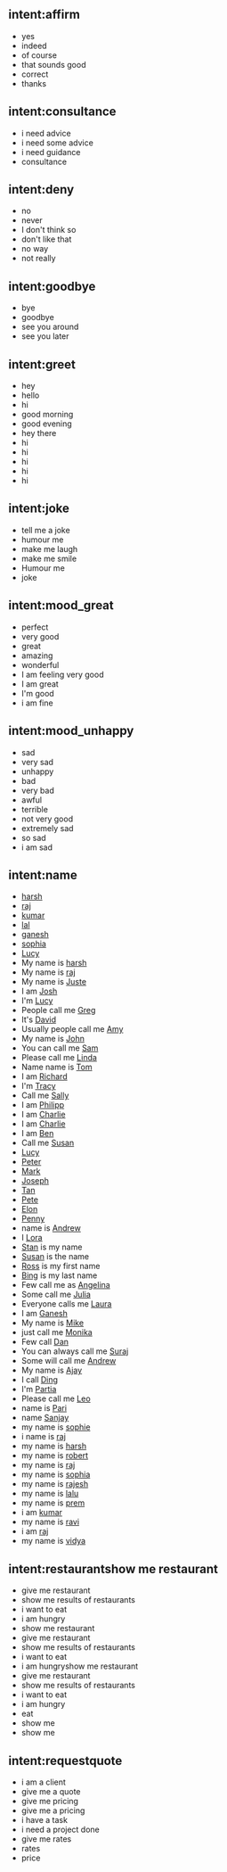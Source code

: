 ## intent:affirm
- yes
- indeed
- of course
- that sounds good
- correct
- thanks

## intent:consultance
- i need advice
- i need some advice
- i need guidance
- consultance
## intent:deny
- no
- never
- I don't think so
- don't like that
- no way
- not really

## intent:goodbye
- bye
- goodbye
- see you around
- see you later

## intent:greet
- hey
- hello
- hi
- good morning
- good evening
- hey there
- hi
- hi
- hi
- hi
- hi

## intent:joke
- tell me a joke
- humour me
- make me laugh
- make me smile
- Humour me
- joke

## intent:mood_great
- perfect
- very good
- great
- amazing
- wonderful
- I am feeling very good
- I am great
- I'm good
- i am fine

## intent:mood_unhappy
- sad
- very sad
- unhappy
- bad
- very bad
- awful
- terrible
- not very good
- extremely sad
- so sad
- i am sad

## intent:name
- [harsh](name)
- [raj](name)
- [kumar](name)
- [lal](name)
- [ganesh](name)
- [sophia](name)
- [Lucy](name)
- My name is [harsh](name)
- My name is [raj](name)
- My name is [Juste](name)
- I am [Josh](name)
- I'm [Lucy](name)
- People call me [Greg](name)
- It's [David](name)
- Usually people call me [Amy](name)
- My name is [John](name)
- You can call me [Sam](name)
- Please call me [Linda](name)
- Name name is [Tom](name)
- I am [Richard](name)
- I'm [Tracy](name)
- Call me [Sally](name)
- I am [Philipp](name)
- I am [Charlie](name)
- I am [Charlie](name)
- I am [Ben](name)
- Call me [Susan](name)
- [Lucy](name)
- [Peter](name)
- [Mark](name)
- [Joseph](name)
- [Tan](name)
- [Pete](name)
- [Elon](name)
- [Penny](name)
- name is [Andrew](name)
- I [Lora](name)
- [Stan](name) is my name
- [Susan](name) is the name
- [Ross](name) is my first name
- [Bing](name) is my last name
- Few call me as [Angelina](name)
- Some call me [Julia](name)
- Everyone calls me [Laura](name)
- I am [Ganesh](name)
- My name is [Mike](name)
- just call me [Monika](name)
- Few call [Dan](name)
- You can always call me [Suraj](name)
- Some will call me [Andrew](name)
- My name is [Ajay](name)
- I call [Ding](name)
- I'm [Partia](name)
- Please call me [Leo](name)
- name is [Pari](name)
- name [Sanjay](name)
- my name is [sophie](name)
- i name is [raj](name)
- my name is [harsh](name)
- my name is [robert](name)
- my name is [raj](name)
- my name is [sophia](name)
- my name is [rajesh](name)
- my name is [lalu](name)
- my name is [prem](name)
- i am [kumar](name)
- my name is [ravi](name)
- i am [raj](name)
- my name is [vidya](name)

## intent:restaurantshow me restaurant
- give me restaurant
- show me results of restaurants
- i want to eat
- i am hungry
- show me restaurant
- give me restaurant
- show me results of restaurants
- i want to eat
- i am hungryshow me restaurant
- give me restaurant
- show me results of restaurants
- i want to eat
- i am hungry
- eat
- show me
- show me 

## intent:requestquote
- i am a client
- give me a quote
- give me pricing
- give me a pricing
- i have a task
- i need a project done 
- give me rates
- rates
- price
